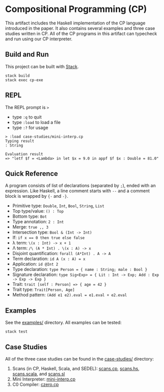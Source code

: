 # Compositional Programming (CP)

This artifact includes the Haskell implementation of the CP language introduced in the paper. It also contains several examples and three case studies written in CP. All of the CP programs in this artifact can typecheck and run using our CP interpreter.

## Build and Run

This project can be built with [Stack](https://docs.haskellstack.org/en/stable/README/).

```
stack build
stack exec cp-exe
```

## REPL

The REPL prompt is `>`

- type `:q` to quit
- type `:load` to load a file
- type `:?` for usage

```
> :load case-studies/mini-interp.cp
Typing result
: String

Evaluation result
=> "letf $f = <Lambda> in let $x = 9.0 in appf $f $x : Double = 81.0"
```

## Quick Reference

A program consists of list of declarations (separated by `;`), ended with an expression.
Like Haskell, a line comment starts with `--` and a comment block is wrapped by
`{-` and `-}`. 

* Primitive type: `Double`, `Int`, `Bool`, `String`, `List`
* Top type/value: `() : Top`
* Bottom type: `Bot`
* Type annotation: `2 : Int`
* Merge: `true ,, 3`
* Intersection type: `Bool & (Int -> Int)`
* If: `if x == 0 then true else false`
* λ term: `\(x : Int) -> x + 1`
* Λ term: `/\ (A * Int) . \(x : A) -> x`
* Disjoint quantification: `forall (A*Int) . A -> A`
* Term declaration: `id A (x : A) = x`
* Application: `id @Int 2`
* Type declaration: `type Person = { name : String; male : Bool }`
* Signature declaration: `type Sig<Exp> = { Lit : Int -> Exp; Add : Exp -> Exp -> Exp }`
* Trait: `trait [self : Person] => { age = 42 }`
* Trait type: `Trait[Person, Age]`
* Method pattern: `(Add e1 e2).eval = e1.eval + e2.eval`


## Examples

See the [examples/](./examples/) directory. All examples can be tested:

```
stack test
```

## Case Studies

All of the three case studies can be found in the [case-studies/](./case-studies/) directory:

1. Scans (in CP, Haskell, Scala, and SEDEL): [scans.cp](./case-studies/scans.cp), [scans.hs](./case-studies/scans.hs), [scans.scala](./case-studies/scans.scala), and [scans.sl](./case-studies/scans.sl)
2. Mini Interpreter: [mini-interp.cp](./case-studies/mini-interp.cp)
3. C0 Compiler: [czero.cp](./case-studies/czero.cp)
